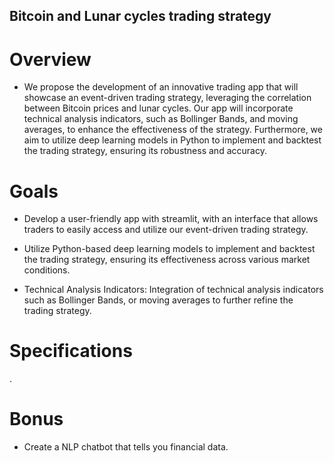 ## Bitcoin and Lunar cycles trading strategy


# Overview

* We propose the development of an innovative trading app that will showcase an event-driven trading strategy, leveraging the correlation between Bitcoin prices and lunar cycles. Our app will incorporate technical analysis indicators, such as  Bollinger Bands, and moving averages, to enhance the effectiveness of the strategy. Furthermore, we aim to utilize deep learning models in Python to implement and backtest the trading strategy, ensuring its robustness and accuracy.

# Goals

* Develop a user-friendly app with  streamlit, with an interface that allows traders to easily access and utilize our event-driven trading strategy.

* Utilize Python-based deep learning models to implement and backtest the trading strategy, ensuring its effectiveness across various market conditions.

* Technical Analysis Indicators: Integration of technical analysis indicators such as Bollinger Bands, or moving averages to further refine the trading strategy.

# Specifications
.

# Bonus

* Create a NLP chatbot that tells you financial data.

